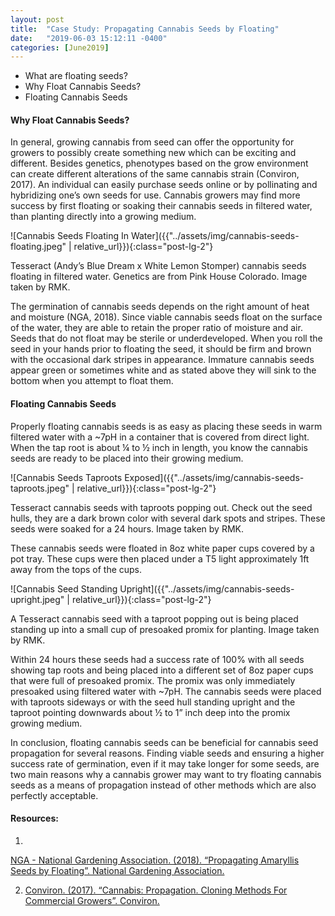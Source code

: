 ```yaml
---
layout: post
title:  "Case Study: Propagating Cannabis Seeds by Floating"
date:   "2019-06-03 15:12:11 -0400"
categories: [June2019]
---
```



* What are floating seeds?
* Why Float Cannabis Seeds?
* Floating Cannabis Seeds


#### Why Float Cannabis Seeds?
In general, growing cannabis from seed can offer the opportunity for growers to possibly create something new which can be exciting and different. Besides genetics, phenotypes based on the grow environment can create different alterations of the same cannabis strain (Conviron, 2017). An individual can easily purchase seeds online or by pollinating and hybridizing one’s own seeds for use. Cannabis growers may find more success by first floating or soaking their cannabis seeds in filtered water, than planting directly into a growing medium. 

![Cannabis Seeds Floating In Water]({{"../assets/img/cannabis-seeds-floating.jpeg" | relative_url}}){:class="post-lg-2"}
<div class="text-center blog-caption">
Tesseract (Andy’s Blue Dream x White Lemon Stomper) cannabis seeds floating in filtered water. Genetics are from Pink House Colorado. Image taken by RMK. 
</div>

The germination of cannabis seeds depends on the right amount of heat and moisture (NGA, 2018). Since viable cannabis seeds float on the surface of the water, they are able to retain the proper ratio of moisture and air. Seeds that do not float may be sterile or underdeveloped. When you roll the seed in your hands prior to floating the seed, it should be firm and brown with the occasional dark stripes in appearance. Immature cannabis seeds appear green or sometimes white and as stated above they will sink to the bottom when you attempt to float them.

#### Floating Cannabis Seeds
Properly floating cannabis seeds is as easy as placing these seeds in warm filtered water with a ~7pH in a container that is covered from direct light. When the tap root is about ¼ to ½ inch in length, you know the cannabis seeds are ready to be placed into their growing medium. 

![Cannabis Seeds Taproots Exposed]({{"../assets/img/cannabis-seeds-taproots.jpeg" | relative_url}}){:class="post-lg-2"}
<div class="text-center blog-caption">
Tesseract cannabis seeds with taproots popping out. Check out the seed hulls, they are a dark brown color with several dark spots and stripes. These seeds were soaked for a 24 hours. Image taken by RMK. 
</div>

These cannabis seeds were floated in 8oz white paper cups covered by a pot tray. These cups were then placed under a T5 light approximately 1ft away from the tops of the cups. 

![Cannabis Seed Standing Upright]({{"../assets/img/cannabis-seeds-upright.jpeg" | relative_url}}){:class="post-lg-2"}
<div class="text-center blog-caption">
A Tesseract cannabis seed with a taproot popping out is being placed standing up into a small cup of presoaked promix for planting. Image taken by RMK. 
</div>

Within 24 hours these seeds had a success rate of 100% with all seeds showing tap roots and being placed into a different set of 8oz paper cups that were full of presoaked promix. The promix was only immediately presoaked using filtered water with ~7pH. The cannabis seeds were placed with taproots sideways or with the seed hull standing upright and the taproot pointing downwards about ½ to 1” inch deep into the promix growing medium. 

In conclusion, floating cannabis seeds can be beneficial for cannabis seed propagation for several reasons. Finding viable seeds and ensuring a higher success rate of germination, even if it may take longer for some seeds, are two main reasons why a cannabis grower may want to try floating cannabis seeds as a means of propagation instead of other methods which are also perfectly acceptable. 

#### Resources:
1. <a href="https://garden.org/ideas/view/cwhitt/2839/Propagating-Amaryllis-Seeds-by-Floating/">
NGA - National Gardening Association. (2018). “Propagating Amaryllis Seeds by Floating”. National Gardening Association.
</a>

2.  <a href="http://www.conviron.com/sites/default/files/cannabis-propagation.pdf">Conviron. (2017). “Cannabis: Propagation. Cloning Methods For Commercial Growers”. Conviron.</a>
